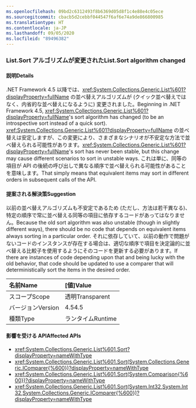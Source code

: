 ```yaml
---
ms.openlocfilehash: 09bd2c6312493f8b6369d05d8f1c4e88e4c05ece
ms.sourcegitcommit: cbacb5d2cebbf044547f6af6e74a9de866800985
ms.translationtype: HT
ms.contentlocale: ja-JP
ms.lasthandoff: 09/05/2020
ms.locfileid: "89496382"
---
```

### <a name="listsort-algorithm-changed"></a><span data-ttu-id="79b5f-101">List.Sort アルゴリズムが変更された</span><span class="sxs-lookup"><span data-stu-id="79b5f-101">List.Sort algorithm changed</span></span>

#### <a name="details"></a><span data-ttu-id="79b5f-102">説明</span><span class="sxs-lookup"><span data-stu-id="79b5f-102">Details</span></span>

<span data-ttu-id="79b5f-103">.NET Framework 4.5 以降では、<xref:System.Collections.Generic.List%601?displayProperty=fullName> の並べ替えアルゴリズムが (クイック並べ替えではなく、内省的な並べ替えになるように) 変更されました。</span><span class="sxs-lookup"><span data-stu-id="79b5f-103">Beginning in .NET Framework 4.5, <xref:System.Collections.Generic.List%601?displayProperty=fullName>'s sort algorithm has changed (to be an introspective sort instead of a quick sort).</span></span> <span data-ttu-id="79b5f-104"><xref:System.Collections.Generic.List%601?displayProperty=fullName> の並べ替えは安定しますが、この変更により、さまざまなシナリオが不安定な方法で並べ替えられる可能性があります。</span><span class="sxs-lookup"><span data-stu-id="79b5f-104"><xref:System.Collections.Generic.List%601?displayProperty=fullName>'s sort has never been stable, but this change may cause different scenarios to sort in unstable ways.</span></span> <span data-ttu-id="79b5f-105">これは単に、同等の項目が API の後続の呼び出しで異なる順序で並べ替えられる可能性があることを意味します。</span><span class="sxs-lookup"><span data-stu-id="79b5f-105">That simply means that equivalent items may sort in different orders in subsequent calls of the API.</span></span>

#### <a name="suggestion"></a><span data-ttu-id="79b5f-106">提案される解決策</span><span class="sxs-lookup"><span data-stu-id="79b5f-106">Suggestion</span></span>

<span data-ttu-id="79b5f-107">以前の並べ替えアルゴリズムも不安定であるため (ただし、方法は若干異なる)、特定の順序で常に並べ替える同等の項目に依存するコードがあってはなりません。</span><span class="sxs-lookup"><span data-stu-id="79b5f-107">Because the old sort algorithm was also unstable (though in slightly different ways), there should be no code that depends on equivalent items always sorting in a particular order.</span></span> <span data-ttu-id="79b5f-108">それに依存していて、以前の動作で問題がないコードのインスタンスが存在する場合は、適切な順序で項目を決定論的に並べ替える比較子を使用するようにそのコードを更新する必要があります。</span><span class="sxs-lookup"><span data-stu-id="79b5f-108">If there are instances of code depending upon that and being lucky with the old behavior, that code should be updated to use a comparer that will deterministically sort the items in the desired order.</span></span>

| <span data-ttu-id="79b5f-109">名前</span><span class="sxs-lookup"><span data-stu-id="79b5f-109">Name</span></span>    | <span data-ttu-id="79b5f-110">[値]</span><span class="sxs-lookup"><span data-stu-id="79b5f-110">Value</span></span>       |
|:--------|:------------|
| <span data-ttu-id="79b5f-111">スコープ</span><span class="sxs-lookup"><span data-stu-id="79b5f-111">Scope</span></span>   |<span data-ttu-id="79b5f-112">透明</span><span class="sxs-lookup"><span data-stu-id="79b5f-112">Transparent</span></span>|
|<span data-ttu-id="79b5f-113">バージョン</span><span class="sxs-lookup"><span data-stu-id="79b5f-113">Version</span></span>|<span data-ttu-id="79b5f-114">4.5</span><span class="sxs-lookup"><span data-stu-id="79b5f-114">4.5</span></span>|
|<span data-ttu-id="79b5f-115">種類</span><span class="sxs-lookup"><span data-stu-id="79b5f-115">Type</span></span>|<span data-ttu-id="79b5f-116">ランタイム</span><span class="sxs-lookup"><span data-stu-id="79b5f-116">Runtime</span></span>|

#### <a name="affected-apis"></a><span data-ttu-id="79b5f-117">影響を受ける API</span><span class="sxs-lookup"><span data-stu-id="79b5f-117">Affected APIs</span></span>

- <xref:System.Collections.Generic.List%601.Sort?displayProperty=nameWithType>
- <xref:System.Collections.Generic.List%601.Sort(System.Collections.Generic.IComparer{%600})?displayProperty=nameWithType>
- <xref:System.Collections.Generic.List%601.Sort(System.Comparison{%600})?displayProperty=nameWithType>
- <xref:System.Collections.Generic.List%601.Sort(System.Int32,System.Int32,System.Collections.Generic.IComparer{%600})?displayProperty=nameWithType>

<!--

#### Affected APIs

- ``M:System.Collections.Generic.List`1.Sort``
- ``M:System.Collections.Generic.List`1.Sort(System.Collections.Generic.IComparer{`0})``
- ``M:System.Collections.Generic.List`1.Sort(System.Comparison{`0})``
- ``M:System.Collections.Generic.List`1.Sort(System.Int32,System.Int32,System.Collections.Generic.IComparer{`0})``

-->
